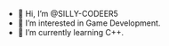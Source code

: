 - 👋 Hi, I’m @SILLY-CODEER5
- 👀 I’m interested in Game Development.
- 🌱 I’m currently learning C++.

<!---
SILLY-CODEER5/SILLY-CODEER5 is a ✨ special ✨ repository because its `README.md` (this file) appears on your GitHub profile.
You can click the Preview link to take a look at your changes.
--->
